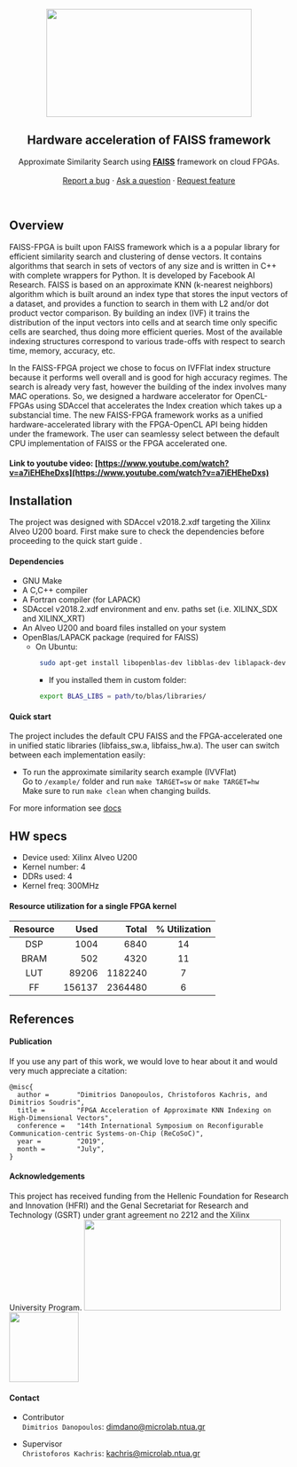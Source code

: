 <p align="center">
    <img src="https://i.imgur.com/KzcpiDq.png" alt="" width=370 height=195>
  </a>

  <h2 align="center">Hardware acceleration of FAISS framework</h2>

  <p align="center">
    Approximate Similarity Search using <a href="https://github.com/facebookresearch/faiss/"><strong>FAISS</strong></a> framework on cloud FPGAs.
    <br>
    <br>
    <a href="https://github.com/dimdano/faiss-fpga/issues/new?labels=bug">Report a bug</a>
    ·
    <a href="https://github.com/dimdano/faiss-fpga/issues/new?labels=question">Ask a question</a>
    ·
    <a href="https://github.com/dimdano/faiss-fpga/issues/new?labels=enhancement">Request feature</a>
    </p>
</p>

<br>



## Overview

FAISS-FPGA is built upon FAISS framework which is a a popular library for efficient similarity search and clustering of dense vectors. It contains algorithms that search in sets of vectors of any size and is written in C++ with complete wrappers for Python. It is developed by Facebook AI Research. 
FAISS is based on an approximate KNN (k-nearest neighbors) algorithm which is built around an index type that stores the input vectors of a dataset, and provides a function to search in them with L2 and/or dot product vector comparison. By building an index (IVF) it trains the distribution of the input vectors into cells and at search time only specific cells are searched, thus doing more efficient queries.
Most of the available indexing structures correspond to various trade-offs with respect to search time, memory, accuracy, etc.

In the FAISS-FPGA project we chose to focus on IVFFlat index structure because it performs well overall and is good for high accuracy regimes. The search is already very fast, however the building of the index involves many MAC operations. So, we designed a hardware accelerator for OpenCL-FPGAs using SDAccel that accelerates the Index creation which takes up a substancial time. The new FAISS-FPGA framework works as a unified hardware-accelerated library with the FPGA-OpenCL API being hidden under the framework. The user can seamlessy select between the default CPU implementation of FAISS or the FPGA accelerated one.

#### Link to youtube video: [https://www.youtube.com/watch?v=a7iEHEheDxs](https://www.youtube.com/watch?v=a7iEHEheDxs)

## Installation

The project was designed with SDAccel v2018.2.xdf targeting the Xilinx Alveo U200 board. First make sure to check the dependencies before proceeding to the quick start guide .


#### Dependencies 

* GNU Make
* A C,C++ compiler
* A Fortran compiler (for LAPACK)
* SDAccel v2018.2.xdf environment and env. paths set (i.e. XILINX_SDX and XILINX_XRT)
* An Alveo U200 and board files installed on your system 
* OpenBlas/LAPACK package (required for FAISS)
  * On Ubuntu:
      ```sh
       sudo apt-get install libopenblas-dev libblas-dev liblapack-dev
       ```
      * If you installed them in custom folder:
      ```sh
       export BLAS_LIBS = path/to/blas/libraries/
      ```
      
#### Quick start 

The project includes the default CPU FAISS and the FPGA-accelerated one in unified static libraries (libfaiss_sw.a, libfaiss_hw.a). The user can switch between each implementation easily:

* To run the approximate similarity search example (IVVFlat) <br/>
  Go to ```/example/``` folder and run ```make TARGET=sw``` or ```make TARGET=hw``` <br/>
  Make sure to run ```make clean``` when changing builds.

For more information see  [docs](https://github.com/dimdano/faiss-fpga/tree/master/docs)

## HW specs

* Device used: Xilinx Alveo U200
* Kernel number: 4
* DDRs used: 4 
* Kernel freq: 300MHz

#### Resource utilization for a single FPGA kernel 

Resource	|	Used	|	Total	|	% Utilization
:----------:|----------:|----------:|:----------:|
DSP	|	1004	|	6840	|	  14|
BRAM	|	502	|	4320	|	  11|
LUT	|	89206	|	1182240	|  	7|
FF	|	156137	|	2364480	|  	6| 

## References

#### Publication

If you use any part of this work, we would love to hear about it and would very much appreciate a citation:

```
@misc{
  author =       "Dimitrios Danopoulos, Christoforos Kachris, and Dimitrios Soudris",
  title =        "FPGA Acceleration of Approximate KNN Indexing on High-Dimensional Vectors",
  conference =   "14th International Symposium on Reconfigurable Communication-centric Systems-on-Chip (ReCoSoC)",
  year =         "2019",
  month =        "July",
}
```
#### Acknowledgements

This project has received funding from the Hellenic Foundation for Research and Innovation (HFRI) and the Genal Secretariat for Research and Technology (GSRT) under grant agreement no 2212 and the Xilinx University Program.
    <img src="http://www.elidek.gr/wp-content/uploads/2018/05/HFRI_LOGO_SMALL.png" alt="" width=355 height=164>
    <img src="https://www.cl.cam.ac.uk/teaching/1011/P33/logo/xup.jpg" alt="" width=125 height=126>

#### Contact 

* Contributor <br/>
`Dimitrios Danopoulos`: dimdano@microlab.ntua.gr

* Supervisor <br/>
`Christoforos Kachris`: kachris@microlab.ntua.gr



